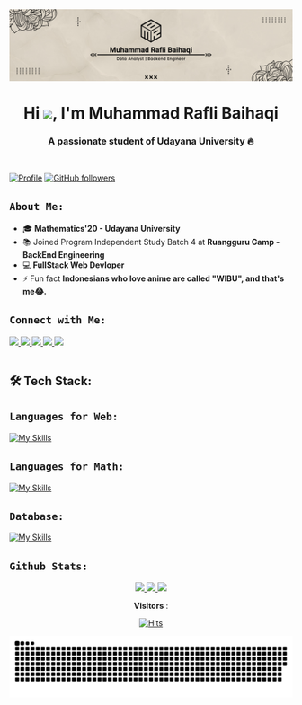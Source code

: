 <!-- IMAGE -->
<div style="display: flex; justify-content: center;">
    <img style="text-align: center; width: auto;" src="src/Backdround LinkedIn.png" alt="">
</div>

<!-- Header -->
<h1 align="center">Hi <img src="https://media.giphy.com/media/hvRJCLFzcasrR4ia7z/giphy.gif" width="35">, I'm Muhammad
    Rafli Baihaqi</h1>
<h3 align="center">A passionate student of Udayana University 🔥</h3><br>

[![Profile](https://komarev.com/ghpvc/?username=mrb-haqee&label=Profile%20views&color=0e75b6&style=flat)](https://github.com/mrb-haqee)
[![GitHub followers](https://img.shields.io/github/followers/mrb-haqee.svg?style=social&label=Follow&maxAge=2592000)](https://github.com/mrb-haqee?tab=followers)

## `About Me:`

- 🎓 **Mathematics'20 - Udayana University**
- 📚 Joined Program Independent Study Batch 4 at **Ruangguru Camp - BackEnd Engineering**
- 💻 **FullStack Web Devloper**
- ⚡ Fun fact **Indonesians who love anime are called "WIBU", and that's me😂.**

## `Connect with Me:`

<!-- Media Sosial -->
<div>
    <a href="https://wa.me/08970340550" target="_blank">
        <img src="https://img.shields.io/badge/WhatsApp-25D366?style=for-the-badge&logo=whatsapp&logoColor=white"
            target="_blank">
    </a>
    <a href="mailto:mrb.haqee@gmail.com" target="_blank">
        <img src="https://img.shields.io/badge/Gmail-D14836?style=for-the-badge&logo=gmail&logoColor=white"
            target="_blank">
    </a>
    <a href="https://discord.gg/muhammad rafli baihaqi#7650" target="_blank">
        <img src="https://img.shields.io/badge/Discord-7289DA?style=for-the-badge&logo=discord&logoColor=white"
            target="_blank">
    </a>
    <a href="https://instagram.com/mrb.haqee" target="_blank">
        <img src="https://img.shields.io/badge/Instagram-E4405F?style=for-the-badge&logo=instagram&logoColor=white"
            target="_blank">
    </a>
    <a href="https://linkedin.com/in/mrb-haqee" target="_blank">
        <img src="https://img.shields.io/badge/LinkedIn-0077B5?style=for-the-badge&logo=linkedin&logoColor=white"
            target="_blank">
    </a>
</div>
<br />

<!-- Language Code -->
<!-- icon dev by: https://skillicons.dev -->

## 🛠️ Tech Stack:

## `Languages for Web:`

[![My Skills](https://skillicons.dev/icons?i=go,js,react,tailwind,html,css)](https://github.com/mrb-haqee)

## `Languages for Math:`

[![My Skills](https://skillicons.dev/icons?i=python,matlab,r)](https://github.com/mrb-haqee)

## `Database:`

[![My Skills](https://skillicons.dev/icons?i=postgres,mysql,mongodb)](https://github.com/mrb-haqee)

## `Github Stats:`

<p align="center">
        <a href="https://github.com/mrb-haqee">
            <img src="https://github-readme-stats-eight-theta.vercel.app/api/top-langs/?username=mrb-haqee&layout=compact&langs_count=8&theme=tokyonight"
                height="180px" />
            <img src="https://github-readme-streak-stats.herokuapp.com/?user=mrb-haqee&theme=tokyonight"
                height="180px" />
        </a>
        <a href="https://github.com/mrb-haqee">
        <img src="https://github-profile-summary-cards.vercel.app/api/cards/profile-details?username=mrb-haqee&theme=tokyonight" />
        </a>
    </p>

<center>

**Visitors** :

[![Hits](https://hits.seeyoufarm.com/api/count/incr/badge.svg?url=https%3A%2F%2Fgithub.com%2Fmrb-haqee%2Fmrb-haqee.git&count_bg=%23017A3F&title_bg=%23017A3F&icon=pinboard.svg&icon_color=%23E7E7E7&title=Visitor&edge_flat=false)](https://hits.seeyoufarm.com)

</center>

![snake gif](https://github.com/mrb-haqee/mrb-haqee/blob/output/github-contribution-grid-snake-default.svg)
